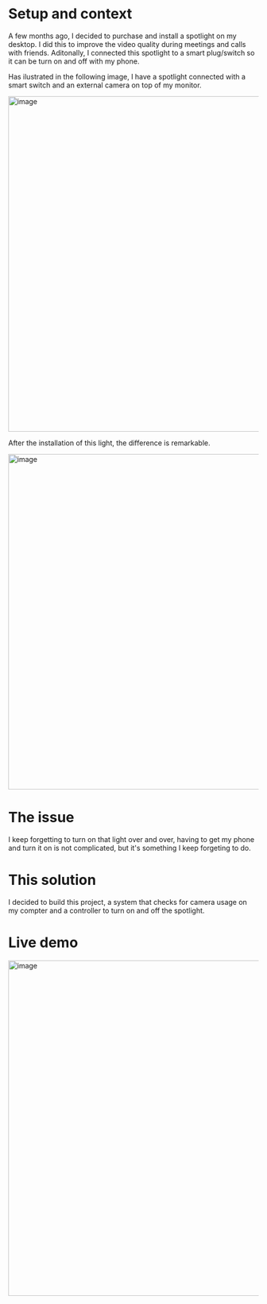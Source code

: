 # Setup and context

A few months ago, I decided to purchase and install a spotlight on my desktop. I did this to improve the video quality during meetings and calls with friends.
Aditonally, I connected this spotlight to a smart plug/switch so it can be turn on and off with my phone.

Has ilustrated in the following image, I have a spotlight connected with a smart switch and an external camera on top of my monitor.

<img width="675" alt="image" src="https://github.com/user-attachments/assets/9f909f94-cea0-426a-a6f5-dff0ab86ea86">

After the installation of this light, the difference is remarkable.

<img width="675" alt="image" src="https://github.com/user-attachments/assets/b2984db3-3767-4c4a-8d8f-ac14d4b6198e">

# The issue

I keep forgetting to turn on that light over and over, having to get my phone and turn it on is not complicated, but it's something I keep forgeting to do.

# This solution

I decided to build this project, a system that checks for camera usage on my compter and a controller to turn on and off the spotlight.

# Live demo

<img width="675" alt="image" src="https://github.com/user-attachments/assets/aad3d8cb-6617-4053-9e11-b51443ff5590">
